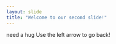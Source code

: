 ```yaml
---
layout: slide
title: "Welcome to our second slide!"
---
```

need a hug
Use the left arrow to go back!
